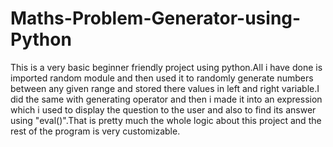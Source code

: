 # Maths-Problem-Generator-using-Python
This is a very basic beginner friendly project using python.All i have done is imported random module and then used it to randomly generate numbers between any given range and stored there values in left and right variable.I did the same with generating operator and then i made it into an expression which i used to display the question to the user and also to find its answer using "eval()".That is pretty much the whole logic about this project and the rest of the program is very customizable.
